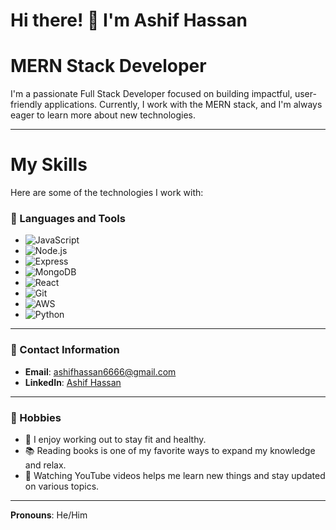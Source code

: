 # Hi there! 👋 I'm Ashif Hassan

# MERN Stack Developer

I'm a passionate Full Stack Developer focused on building impactful, user-friendly applications. Currently, I work with the MERN stack, and I'm always eager to learn more about new technologies.

---

# My Skills

Here are some of the technologies I work with:

### 🧰 Languages and Tools
- ![JavaScript](https://img.shields.io/badge/JavaScript-%23F7DF1E?style=flat&logo=javascript&logoColor=white)
- ![Node.js](https://img.shields.io/badge/Node.js-339933?style=flat&logo=node.js&logoColor=white)
- ![Express](https://img.shields.io/badge/Express-%23404d59?style=flat&logo=express&logoColor=white)
- ![MongoDB](https://img.shields.io/badge/MongoDB-%2347A248?style=flat&logo=mongodb&logoColor=white)
- ![React](https://img.shields.io/badge/React-%2361DAFB?style=flat&logo=react&logoColor=white)
- ![Git](https://img.shields.io/badge/Git-%23F1502F?style=flat&logo=git&logoColor=white)
- ![AWS](https://img.shields.io/badge/AWS-%23FF9900?style=flat&logo=amazonaws&logoColor=white)
- ![Python](https://img.shields.io/badge/Python-%233776AB?style=flat&logo=python&logoColor=white)


---

### 📧 Contact Information
- **Email**: ashifhassan6666@gmail.com
- **LinkedIn**: [Ashif Hassan](https://www.linkedin.com/in/ashif-hassan-2a096b286)

---

### 🎯 Hobbies
- 💪 I enjoy working out to stay fit and healthy.
- 📚 Reading books is one of my favorite ways to expand my knowledge and relax.
- 🎥 Watching YouTube videos helps me learn new things and stay updated on various topics.

---

**Pronouns**: He/Him